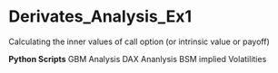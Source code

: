 # Derivates_Analysis_Ex1
Calculating the inner values of call option (or intrinsic value or payoff)

**Python Scripts**
  GBM Analysis
  DAX Ananlysis
  BSM implied Volatilities
